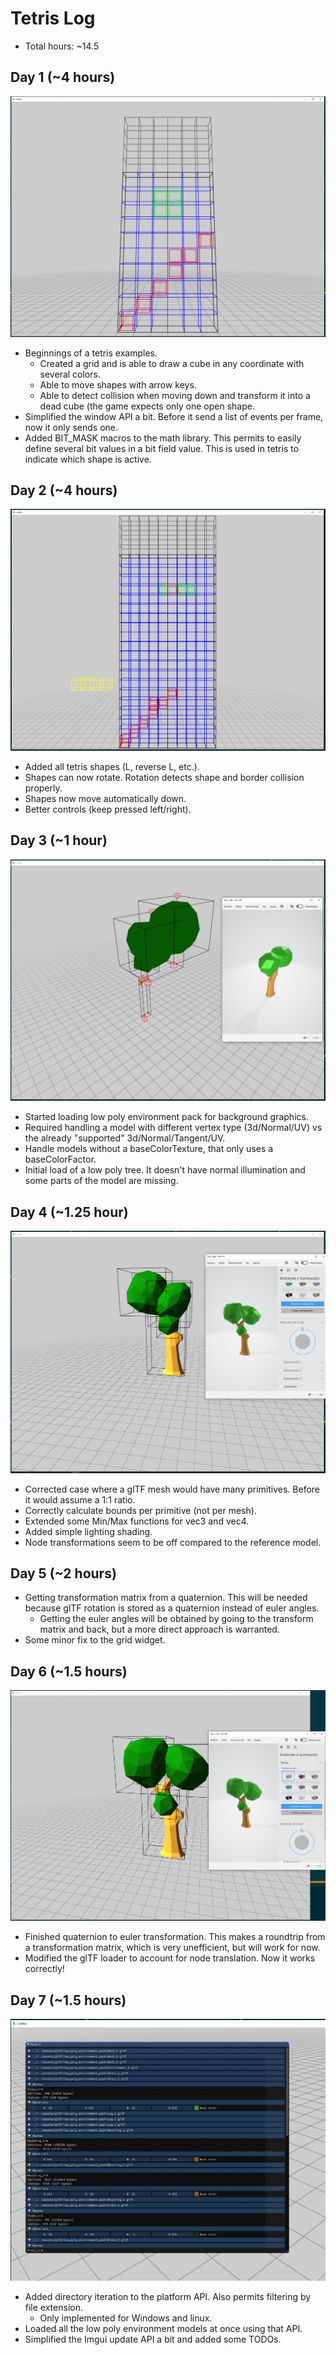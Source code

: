 # Tetris Log

- Total hours: ~14.5

## Day 1 (~4 hours)

![Day1](log_images/tetris_day1.png)

- Beginnings of a tetris examples.
  - Created a grid and is able to draw a cube in any coordinate with several colors.
  - Able to move shapes with arrow keys.
  - Able to detect collision when moving down and transform it into a dead cube (the game
    expects only one open shape.
- Simplified the window API a bit. Before it send a list of events per frame, now it only sends one.
- Added BIT_MASK macros to the math library. This permits to easily define several bit values in a
  bit field value. This is used in tetris to indicate which shape is active.


## Day 2 (~4 hours)

![Day2](log_images/tetris_day2.png)

- Added all tetris shapes (L, reverse L, etc.).
- Shapes can now rotate. Rotation detects shape and border collision properly.
- Shapes now move automatically down.
- Better controls (keep pressed left/right).

## Day 3 (~1 hour)

![Day3](log_images/tetris_day3.png)

- Started loading low poly environment pack for background graphics.
- Required handling a model with different vertex type (3d/Normal/UV) vs the already "supported"
  3d/Normal/Tangent/UV.
- Handle models without a baseColorTexture, that only uses a baseColorFactor.
- Initial load of a low poly tree. It doesn't have normal illumination and some parts of the model
  are missing.

## Day 4 (~1.25 hour)

![Day4](log_images/tetris_day4.png)

- Corrected case where a glTF mesh would have many primitives. Before it would assume a 1:1 ratio.
- Correctly calculate bounds per primitive (not per mesh).
- Extended some Min/Max functions for vec3 and vec4.
- Added simple lighting shading.
- Node transformations seem to be off compared to the reference model.

## Day 5 (~2 hours)

- Getting transformation matrix from a quaternion. This will be needed because glTF rotation is
  stored as a quaternion instead of euler angles.
  - Getting the euler angles will be obtained by going to the transform matrix and back, but a more
    direct approach is warranted.
- Some minor fix to the grid widget.

## Day 6 (~1.5 hours)

![Day6](log_images/tetris_day6.png)

- Finished quaternion to euler transformation. This makes a roundtrip from a transformation matrix,
  which is very unefficient, but will work for now.
- Modified the glTF loader to account for node translation. Now it works correctly!

## Day 7 (~1.5 hours)

![Day7](log_images/tetris_day7.png)

- Added directory iteration to the platform API. Also permits filtering by file extension.
  - Only implemented for Windows and linux.
- Loaded all the low poly environment models at once using that API.
- Simplified the Imgui update API a bit and added some TODOs.
